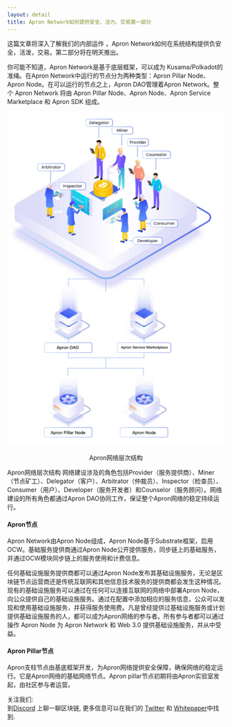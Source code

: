 ```yaml
---
layout: detail
title: Apron Network如何提供安全、活力、交易第一部分
---
```



这篇文章将深入了解我们的内部运作 ，Apron Network如何在系统结构提供负安全，活泼，交易。第二部分将在明天推出。

你可能不知道，Apron Network是基于底层框架，可以成为 Kusama/Polkadot的准绳。在Apron Network中运行的节点分为两种类型：Apron Pillar Node、Apron Node。在可以运行的节点之上，Apron DAO管理着Apron Network。整个 Apron Network 将由 Apron Pillar Node、Apron Node、Apron Service Marketplace 和 Apron SDK 组成。

![Apron Network hierarchical structure](/assets/images/posts/20201219HowApronNetworkprovidesaccountablesafety.png)<center style="font-size:14px;">Apron网络层次结构</center>  

Apron网络层次结构
网络建设涉及的角色包括Provider（服务提供商）、Miner（节点矿工）、Delegator（客户）、Arbitrator（仲裁员）、Inspector（检查员）、Consumer（用户）、Developer（服务开发者）和Counselor（服务顾问）。网络建设的所有角色都通过Apron DAO协同工作，保证整个Apron网络的稳定持续运行。

#### Apron节点
Apron Network由Apron Node组成，Apron Node基于Substrate框架，启用OCW。基础服务提供商通过Apron Node公开提供服务，同步链上的基础服务，并通过OCW模块同步链上的服务使用和计费信息。

任何基础设施服务提供商都可以通过Apron Node发布其基础设施服务，无论是区块链节点运营商还是传统互联网和其他信息技术服务的提供商都会发生这种情况。现有的基础设施服务可以通过在任何可以连接互联网的网络中部署Apron Node，向公众提供自己的基础设施服务。通过在配置中添加相应的服务信息，公众可以发现和使用基础设施服务，并获得服务使用费。凡是曾经提供过基础设施服务或计划提供基础设施服务的人，都可以成为Apron网络的参与者。所有参与者都可以通过操作 Apron Node 为 Apron Network 和 Web 3.0 提供基础设施服务，并从中受益。

#### Apron Pillar节点
Apron支柱节点由基底框架开发，为Apron网络提供安全保障，确保网络的稳定运行。它是Apron网络的基础网络节点。Apron pillar节点初期将由Apron实验室发起，由社区参与者运营。

关注我们:<br>
到[Discord](https://discord.com/invite/uCdPmmB2SV) 上聊一聊区块链, 更多信息可以在我们的 [Twitter](https://twitter.com/apronofficial1) 和 [Whitepaper](https://apron-network.gitbook.io/apron-network/)中找到.
